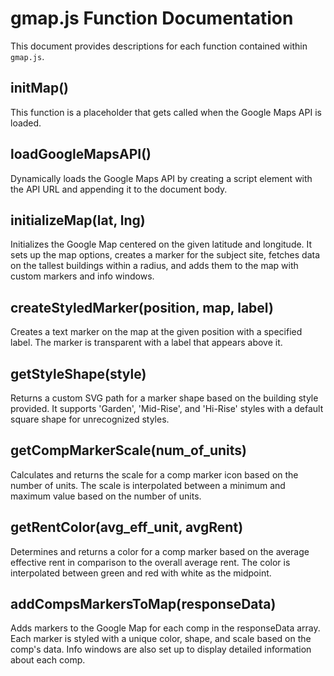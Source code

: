 # gmap.js Function Documentation

This document provides descriptions for each function contained within `gmap.js`.

## initMap()
This function is a placeholder that gets called when the Google Maps API is loaded.

## loadGoogleMapsAPI()
Dynamically loads the Google Maps API by creating a script element with the API URL and appending it to the document body.

## initializeMap(lat, lng)
Initializes the Google Map centered on the given latitude and longitude. It sets up the map options, creates a marker for the subject site, fetches data on the tallest buildings within a radius, and adds them to the map with custom markers and info windows.

## createStyledMarker(position, map, label)
Creates a text marker on the map at the given position with a specified label. The marker is transparent with a label that appears above it.

## getStyleShape(style)
Returns a custom SVG path for a marker shape based on the building style provided. It supports 'Garden', 'Mid-Rise', and 'Hi-Rise' styles with a default square shape for unrecognized styles.

## getCompMarkerScale(num_of_units)
Calculates and returns the scale for a comp marker icon based on the number of units. The scale is interpolated between a minimum and maximum value based on the number of units.

## getRentColor(avg_eff_unit, avgRent)
Determines and returns a color for a comp marker based on the average effective rent in comparison to the overall average rent. The color is interpolated between green and red with white as the midpoint.

## addCompsMarkersToMap(responseData)
Adds markers to the Google Map for each comp in the responseData array. Each marker is styled with a unique color, shape, and scale based on the comp's data. Info windows are also set up to display detailed information about each comp.
